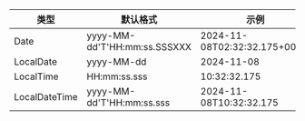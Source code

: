 | 类型            | 默认格式                         | 示例                            |
|---------------|------------------------------|-------------------------------|
| Date          | yyyy-MM-dd'T'HH:mm:ss.SSSXXX | 2024-11-08T02:32:32.175+00:00 |
| LocalDate     | yyyy-MM-dd                   | 2024-11-08                    |
| LocalTime     | HH:mm:ss.sss                 | 10:32:32.175                  |
| LocalDateTime | yyyy-MM-dd'T'HH:mm:ss.sss    | 2024-11-08T10:32:32.175       |
